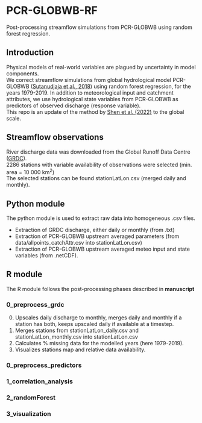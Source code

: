 # PCR-GLOBWB-RF
Post-processing streamflow simulations from PCR-GLOBWB using random forest regression.

## Introduction
Physical models of real-world variables are plagued by uncertainty in model components. \
We correct streamflow simulations from global hydrological model PCR-GLOBWB ([Sutanudjaja et al., 2018](https://doi.org/10.5194/gmd-11-2429-2018)) using random forest regression, for the years 1979-2019.
In addition to meteorological input and catchment attributes, we use hydrological state variables from PCR-GLOBWB as predictors of observed discharge (response variable). \
This repo is an update of the method by [Shen et al. (2022)](https://doi.org/10.1016/j.cageo.2021.105019) to the global scale. 

## Streamflow observations 
River discharge data was downloaded from the Global Runoff Data Centre ([GRDC](https://www.bafg.de/GRDC)). \
2286 stations with variable availability of observations were selected (min. area = 10 000 km<sup>2</sup>) \
The selected stations can be found stationLatLon.csv (merged daily and monthly).

## Python module
The python module is used to extract raw data into homogeneous .csv files. 
- Extraction of GRDC discharge, either daily or monthly (from .txt)
- Extraction of PCR-GLOBWB upstream averaged parameters (from data/allpoints_catchAttr.csv into stationLatLon.csv)
- Extraction of PCR-GLOBWB upstream averaged meteo input and state variables (from .netCDF).

## R module
The R module follows the post-processing phases described in **manuscript**

### 0_preprocess_grdc
0. Upscales daily discharge to monthly, merges daily and monthly if a station has both, keeps upscaled daily if available at a timestep.
1. Merges stations from stationLatLon_daily.csv and stationLatLon_monthly.csv into stationLatLon.csv
2. Calculates % missing data for the modelled years (here 1979-2019).
3. Visualizes stations map and relative data availability. 

### 0_preprocess_predictors


### 1_correlation_analysis


### 2_randomForest


### 3_visualization
